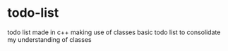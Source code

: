 # todo-list
todo list made in c++ making use of classes
basic todo list to consolidate my understanding of classes
